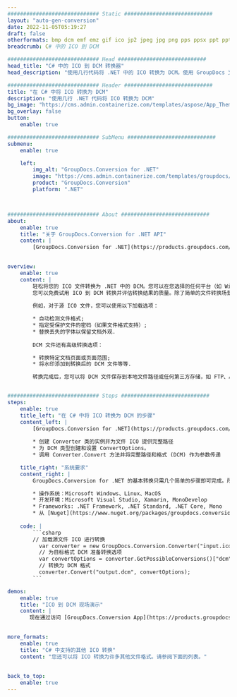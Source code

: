 ```yaml
---
############################# Static ############################
layout: "auto-gen-conversion"
date: 2022-11-05T05:19:27
draft: false
otherformats: bmp dcm emf emz gif ico jp2 jpeg jpg png pps ppsx ppt pptx psb psd svg svgz tga tif tiff webp wmf wmz
breadcrumb: C# 中的 ICO 到 DCM

############################# Head ############################
head_title: "C# 中的 ICO 到 DCM 转换器"
head_description: "使用几行代码将 .NET 中的 ICO 转换为 DCM。使用 GroupDocs 文档转换 API 转换 160 多种文件格式。"

############################# Header ############################
title: "在 C# 中将 ICO 转换为 DCM"
description: "使用几行 .NET 代码将 ICO 转换为 DCM"
bg_image: "https://cms.admin.containerize.com/templates/aspose/App_Themes/V3/images/bg/header1.png"
bg_overlay: false
button:
    enable: true

############################# SubMenu ############################
submenu:
    enable: true

    left:
        img_alt: "GroupDocs.Conversion for .NET"
        image: "https://cms.admin.containerize.com/templates/groupdocs/images/product-logos/90x90-noborder/groupdocs-conversion-net.png"
        product: "GroupDocs.Conversion"
        platform: ".NET"



############################# About ############################
about:
    enable: true
    title: "关于 GroupDocs.Conversion for .NET API"
    content: |
        [GroupDocs.Conversion for .NET](https://products.groupdocs.com/conversion/net/)可用于转换Microsoft Word、Excel、PowerPoint、PDF、Visio等格式。 GroupDocs.Conversion 是一个独立的 API，适用于需要高性能的后端和内部系统。它不依赖于任何软件，例如 Microsoft 或 Open Office。
    

overview:
    enable: true
    content: |
        轻松将您的 ICO 文件转换为 .NET 中的 DCM。您可以在您选择的任何平台（如 Windows、Linux、macOS）中仅使用几行 C# 代码行。
        您可以免费试用 ICO 到 DCM 转换并评估转换结果的质量。除了简单的文件转换场景，您还可以尝试更高级的选项来加载源 ICO 文件和保存输出 DCM 结果。 
        
        例如，对于源 ICO 文件，您可以使用以下加载选项：

        * 自动检测文件格式;
        * 指定受保护文件的密码（如果文件格式支持）;
        * 替换丢失的字体以保留文档外观.
        
        DCM 文件还有高级转换选项：

        * 转换特定文档页面或页面范围;
        * 将水印添加到转换后的 DCM 文件等等.

        转换完成后，您可以将 DCM 文件保存到本地文件路径或任何第三方存储，如 FTP、Amazon S3、Google Drive、Dropbox 等。请注意 - 将 ICO 转换为 DCM 无需安装任何额外的软件 - 如 MS Office、Open Office、Adobe Acrobat Reader 等。


############################# Steps ############################
steps:
    enable: true
    title_left: "在 C# 中将 ICO 转换为 DCM 的步骤"
    content_left: |
        [GroupDocs.Conversion for .NET](https://products.groupdocs.com/conversion/net/) 使开发人员只需几行代码即可轻松地将 ICO 文件转换为 DCM。
        
        * 创建 Converter 类的实例并为文件 ICO 提供完整路径
        * 为 DCM 类型创建和设置 ConvertOptions。
        * 调用 Converter.Convert 方法并将完整路径和格式 (DCM) 作为参数传递

    title_right: "系统要求"
    content_right: |
        GroupDocs.Conversion for .NET 的基本转换只需几个简单的步骤即可完成。所有主要平台和操作系统都支持我们的 API。在执行以下代码之前，请确保您的系统上安装了以下先决条件。

        * 操作系统：Microsoft Windows、Linux、MacOS
        * 开发环境：Microsoft Visual Studio, Xamarin, MonoDevelop
        * Frameworks: .NET Framework, .NET Standard, .NET Core, Mono
        * 从 [Nuget](https://www.nuget.org/packages/groupdocs.conversion) 获取最新的 GroupDocs.Conversion for .NET
         
    code: |
        ```csharp    
        // 加载源文件 ICO 进行转换
          var converter = new GroupDocs.Conversion.Converter("input.ico");
          // 为目标格式 DCM 准备转换选项
          var convertOptions = converter.GetPossibleConversions()["dcm"].ConvertOptions;
          // 转换为 DCM 格式
          converter.Convert("output.dcm", convertOptions);
        ```

demos:
    enable: true
    title: "ICO 到 DCM 现场演示"
    content: |
       现在通过访问 [GroupDocs.Conversion App](https://products.groupdocs.app/conversion/family) 网站将 ICO 转换为 DCM。在线演示具有以下优点
          

more_formats:
    enable: true
    title: "C# 中支持的其他 ICO 转换"
    content: "您还可以将 ICO 转换为许多其他文件格式。请参阅下面的列表。"
       
       
back_to_top:
    enable: true
---
```

